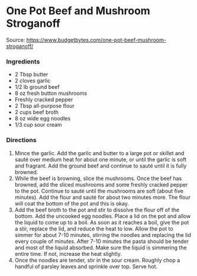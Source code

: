 # One Pot Beef and Mushroom Stroganoff

Source: https://www.budgetbytes.com/one-pot-beef-mushroom-stroganoff/

### Ingredients

- 2 Tbsp butter 
- 2 cloves garlic
- 1/2 lb ground beef
- 8 oz fresh button mushrooms
- Freshly cracked pepper
- 2 Tbsp all-purpose flour
- 2 cups beef broth
- 8 oz wide egg noodles
- 1/3 cup sour cream

### Directions

1. Mince the garlic. Add the garlic and butter to a large pot or skillet and  sauté over medium heat for about one minute, or until the garlic is soft and fragrant. Add the ground beef and continue to sauté until it is  fully browned.
2. While the beef is browning, slice the mushrooms. Once the beef has browned,  add the sliced mushrooms and some freshly cracked pepper to the pot.  Continue to sauté until the mushrooms are soft (about five minutes). Add the flour and sauté for about two minutes more. The flour will coat the bottom of the pot and this is okay.
3. Add the beef broth to the pot and stir to dissolve the flour off of the  bottom. Add the uncooked egg noodles. Place a lid on the pot and allow  the liquid to come up to a boil. As soon as it reaches a boil, give the  pot a stir, replace the lid, and reduce the heat to low. Allow the pot  to simmer for about 7-10 minutes, stirring the noodles and replacing the lid every couple of minutes. After 7-10 minutes the pasta should be  tender and most of the liquid absorbed. Make sure the liquid is  simmering the entire time. If not, increase the heat slightly.
4. Once the noodles are tender, stir in the sour cream. Roughly chop a handful of parsley leaves and sprinkle over top. Serve hot.